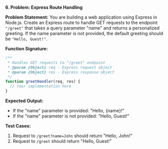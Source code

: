 **6. Problem: Express Route Handling**

**Problem Statement:**
You are building a web application using Express in Node.js. Create an Express route to handle GET requests to the endpoint `"/greet"` that takes a query parameter "name" and returns a personalized greeting. If the name parameter is not provided, the default greeting should be `"Hello, Guest!"`.

**Function Signature:**
```javascript
/**
 * Handles GET requests to "/greet" endpoint
 * @param {Object} req - Express request object
 * @param {Object} res - Express response object
 */
function greetHandler(req, res) {
  // Your implementation here
}
```

**Expected Output:**
- If the "name" parameter is provided: "Hello, {name}!"
- If the "name" parameter is not provided: "Hello, Guest!"

**Test Cases:**
1. Request to `/greet?name=John` should return "Hello, John!"
2. Request to `/greet` should return "Hello, Guest!"

